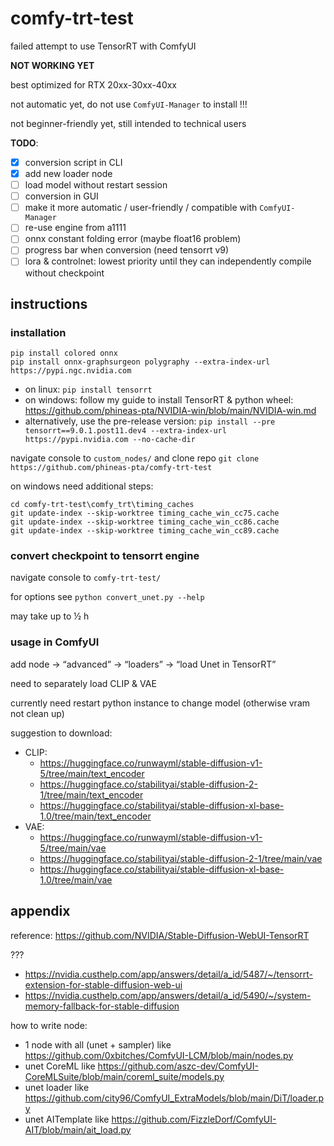 # comfy-trt-test

failed attempt to use TensorRT with ComfyUI

**NOT WORKING YET**

best optimized for RTX 20xx-30xx-40xx

not automatic yet, do not use `ComfyUI-Manager` to install !!!

not beginner-friendly yet, still intended to technical users

**TODO**:
- [x] conversion script in CLI
- [x] add new loader node
- [ ] load model without restart session
- [ ] conversion in GUI
- [ ] make it more automatic / user-friendly / compatible with `ComfyUI-Manager`
- [ ] re-use engine from a1111
- [ ] onnx constant folding error (maybe float16 problem)
- [ ] progress bar when conversion (need tensorrt v9)
- [ ] lora & controlnet: lowest priority until they can independently compile without checkpoint

## instructions

### installation

```
pip install colored onnx
pip install onnx-graphsurgeon polygraphy --extra-index-url https://pypi.ngc.nvidia.com
```

- on linux: `pip install tensorrt`
- on windows: follow my guide to install TensorRT & python wheel: https://github.com/phineas-pta/NVIDIA-win/blob/main/NVIDIA-win.md
- alternatively, use the pre-release version: `pip install --pre tensorrt==9.0.1.post11.dev4 --extra-index-url https://pypi.nvidia.com --no-cache-dir`

navigate console to `custom_nodes/` and clone repo `git clone https://github.com/phineas-pta/comfy-trt-test`

on windows need additional steps:
```batchfile
cd comfy-trt-test\comfy_trt\timing_caches
git update-index --skip-worktree timing_cache_win_cc75.cache
git update-index --skip-worktree timing_cache_win_cc86.cache
git update-index --skip-worktree timing_cache_win_cc89.cache
```

### convert checkpoint to tensorrt engine

navigate console to `comfy-trt-test/`

for options see `python convert_unet.py --help`

may take up to ½ h

### usage in ComfyUI

add node → “advanced” → “loaders” → “load Unet in TensorRT”

need to separately load CLIP & VAE

currently need restart python instance to change model (otherwise vram not clean up)

suggestion to download:
- CLIP:
  - https://huggingface.co/runwayml/stable-diffusion-v1-5/tree/main/text_encoder
  - https://huggingface.co/stabilityai/stable-diffusion-2-1/tree/main/text_encoder
  - https://huggingface.co/stabilityai/stable-diffusion-xl-base-1.0/tree/main/text_encoder
- VAE:
  - https://huggingface.co/runwayml/stable-diffusion-v1-5/tree/main/vae
  - https://huggingface.co/stabilityai/stable-diffusion-2-1/tree/main/vae
  - https://huggingface.co/stabilityai/stable-diffusion-xl-base-1.0/tree/main/vae

## appendix

reference: https://github.com/NVIDIA/Stable-Diffusion-WebUI-TensorRT

???
- https://nvidia.custhelp.com/app/answers/detail/a_id/5487/~/tensorrt-extension-for-stable-diffusion-web-ui
- https://nvidia.custhelp.com/app/answers/detail/a_id/5490/~/system-memory-fallback-for-stable-diffusion

how to write node:
- 1 node with all (unet + sampler) like https://github.com/0xbitches/ComfyUI-LCM/blob/main/nodes.py
- unet CoreML like https://github.com/aszc-dev/ComfyUI-CoreMLSuite/blob/main/coreml_suite/models.py
- unet loader like https://github.com/city96/ComfyUI_ExtraModels/blob/main/DiT/loader.py
- unet AITemplate like https://github.com/FizzleDorf/ComfyUI-AIT/blob/main/ait_load.py
